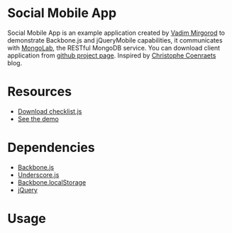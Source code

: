 Social Mobile App
=================

Social Mobile App is an example application created by [Vadim Mirgorod](http://vmirgorod.name) to demonstrate Backbone.js and jQueryMobile capabilities, it communicates with [MongoLab](http://mongolab.com/), the RESTful MongoDB service. You can download client application from [github project page](http://github.com/dealancer/sma). Inspired by [Christophe Coenraets](http://coenraets.org/blog/) blog.

Resources
=========
* [Download checklist.js](https://raw.github.com/dealancer/checklist.js/master/js/checklist.js)
* [See the demo](http://dealancer.github.io/sma/)


Dependencies
============

* [Backbone.js](http://backbonejs.org/)
* [Underscore.js](http://underscorejs.org/)
* [Backbone.localStorage](https://github.com/jeromegn/Backbone.localStorage)
* [jQuery](http://jquery.com/)

Usage
=====

